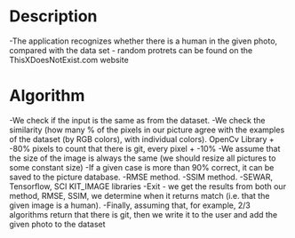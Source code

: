 # Description
-The application recognizes whether there is a human in the given photo, compared with the data set - random protrets can be found on the ThisXDoesNotExist.com website

# Algorithm
-We check if the input is the same as from the dataset.
-We check the similarity (how many % of the pixels in our picture agree with the examples of the dataset (by RGB colors), with individual colors). OpenCv Library + -80% pixels to count that there is git, every pixel + -10%
-We assume that the size of the image is always the same (we should resize all pictures to some constant size)
-If a given case is more than 90% correct, it can be saved to the picture database.
-RMSE method.
-SSIM method.
-SEWAR, Tensorflow, SCI KIT_IMAGE libraries
-Exit - we get the results from both our method, RMSE, SSIM, we determine when it returns match (i.e. that the given image is a human).
-Finally, assuming that, for example, 2/3 algorithms return that there is git, then we write it to the user and add the given photo to the dataset
